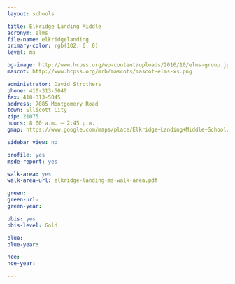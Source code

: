 ```yaml
---
layout: schools

title: Elkridge Landing Middle
acronym: elms
file-name: elkridgelanding
primary-color: rgb(102, 0, 0)
level: ms

bg-image: http://www.hcpss.org/wp-content/uploads/2016/10/elms-group.jpg
mascot: http://www.hcpss.org/mrb/mascots/mascot-elms-xs.png

administrator: David Strothers
phone: 410-313-5040
fax: 410-313-5045
address: 7085 Montgomery Road
town: Ellicott City
zip: 21075
hours: 8:00 a.m. – 2:45 p.m.
gmap: https://www.google.com/maps/place/Elkridge+Landing+Middle+School/@39.2123186,-76.7314836,17z/data=!3m1!4b1!4m2!3m1!1s0x89b7e2039bb6f6cf:0x8275349c08cd7fa7?hl=en

sidebar_view: no

profile: yes
msde-report: yes

walk-area: yes
walk-area-url: elkridge-landing-ms-walk-area.pdf 

green:
green-url: 
green-year:

pbis: yes
pbis-level: Gold

blue:
blue-year:

nce:
nce-year:

---
```

